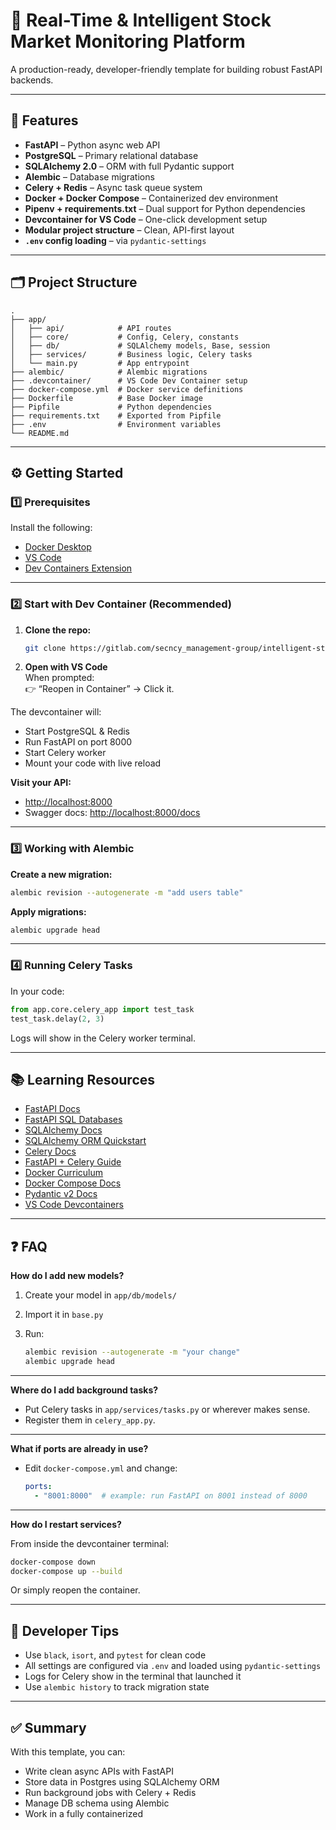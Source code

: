 # 🚀 Real-Time & Intelligent Stock Market Monitoring Platform

A production-ready, developer-friendly template for building robust FastAPI backends.

---

## 🔧 Features

- **FastAPI** – Python async web API
- **PostgreSQL** – Primary relational database
- **SQLAlchemy 2.0** – ORM with full Pydantic support
- **Alembic** – Database migrations
- **Celery + Redis** – Async task queue system
- **Docker + Docker Compose** – Containerized dev environment
- **Pipenv + requirements.txt** – Dual support for Python dependencies
- **Devcontainer for VS Code** – One-click development setup
- **Modular project structure** – Clean, API-first layout
- **`.env` config loading** – via `pydantic-settings`

---

## 🗂️ Project Structure

```text
.
├── app/
│   ├── api/            # API routes
│   ├── core/           # Config, Celery, constants
│   ├── db/             # SQLAlchemy models, Base, session
│   ├── services/       # Business logic, Celery tasks
│   └── main.py         # App entrypoint
├── alembic/            # Alembic migrations
├── .devcontainer/      # VS Code Dev Container setup
├── docker-compose.yml  # Docker service definitions
├── Dockerfile          # Base Docker image
├── Pipfile             # Python dependencies
├── requirements.txt    # Exported from Pipfile
├── .env                # Environment variables
└── README.md
```

---

## ⚙️ Getting Started

### 1️⃣ Prerequisites

Install the following:

- [Docker Desktop](https://www.docker.com/products/docker-desktop)
- [VS Code](https://code.visualstudio.com/)
- [Dev Containers Extension](https://marketplace.visualstudio.com/items?itemName=ms-vscode-remote.remote-containers)

---

### 2️⃣ Start with Dev Container (Recommended)

1. **Clone the repo:**

    ```bash
    git clone https://gitlab.com/secncy_management-group/intelligent-stock-market-monitoring-platform-backend
    ```

2. **Open with VS Code**  
   When prompted:  
   👉 “Reopen in Container” → Click it.

The devcontainer will:

- Start PostgreSQL & Redis
- Run FastAPI on port 8000
- Start Celery worker
- Mount your code with live reload

**Visit your API:**

- [http://localhost:8000](http://localhost:8000)
- Swagger docs: [http://localhost:8000/docs](http://localhost:8000/docs)

---

### 3️⃣ Working with Alembic

**Create a new migration:**

```bash
alembic revision --autogenerate -m "add users table"
```

**Apply migrations:**

```bash
alembic upgrade head
```

---

### 4️⃣ Running Celery Tasks

In your code:

```python
from app.core.celery_app import test_task
test_task.delay(2, 3)
```

Logs will show in the Celery worker terminal.

---

## 📚 Learning Resources

- [FastAPI Docs](https://fastapi.tiangolo.com/)
- [FastAPI SQL Databases](https://fastapi.tiangolo.com/tutorial/sql-databases/)
- [SQLAlchemy Docs](https://docs.sqlalchemy.org/en/20/)
- [SQLAlchemy ORM Quickstart](https://docs.sqlalchemy.org/en/20/orm/quickstart.html)
- [Celery Docs](https://docs.celeryq.dev/en/stable/)
- [FastAPI + Celery Guide](https://testdriven.io/blog/fastapi-celery/)
- [Docker Curriculum](https://docker-curriculum.com/)
- [Docker Compose Docs](https://docs.docker.com/compose/)
- [Pydantic v2 Docs](https://docs.pydantic.dev/latest/)
- [VS Code Devcontainers](https://code.visualstudio.com/docs/devcontainers/containers)

---

## ❓ FAQ

**How do I add new models?**

1. Create your model in `app/db/models/`
2. Import it in `base.py`
3. Run:

    ```bash
    alembic revision --autogenerate -m "your change"
    alembic upgrade head
    ```

---

**Where do I add background tasks?**

- Put Celery tasks in `app/services/tasks.py` or wherever makes sense.
- Register them in `celery_app.py`.

---

**What if ports are already in use?**

- Edit `docker-compose.yml` and change:

    ```yaml
    ports:
      - "8001:8000"  # example: run FastAPI on 8001 instead of 8000
    ```

---

**How do I restart services?**

From inside the devcontainer terminal:

```bash
docker-compose down
docker-compose up --build
```

Or simply reopen the container.

---

## 🧼 Developer Tips

- Use `black`, `isort`, and `pytest` for clean code
- All settings are configured via `.env` and loaded using `pydantic-settings`
- Logs for Celery show in the terminal that launched it
- Use `alembic history` to track migration state

---

## ✅ Summary

With this template, you can:

- Write clean async APIs with FastAPI
- Store data in Postgres using SQLAlchemy ORM
- Run background jobs with Celery + Redis
- Manage DB schema using Alembic
- Work in a fully containerized